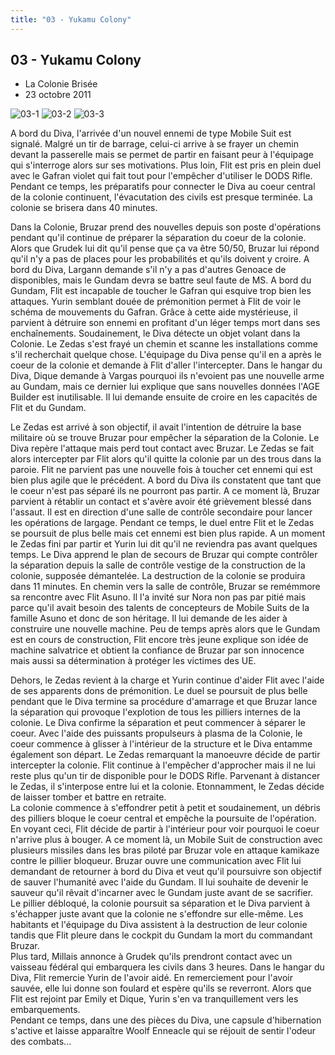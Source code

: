 ```yaml
---
title: "03 - Yukamu Colony"
---
```


03 - Yukamu Colony
------------------

* La Colonie Brisée
* 23 octobre 2011


![03-1](/images/mini/images-stories-saga-gundamage-episodes-_tb_150x84_03-1.jpg) ![03-2](/images/mini/images-stories-saga-gundamage-episodes-_tb_150x84_03-2.jpg) ![03-3](/images/mini/images-stories-saga-gundamage-episodes-_tb_150x84_03-3.jpg) 


A bord du Diva, l'arrivée d'un nouvel ennemi de type Mobile Suit est signalé. Malgré un tir de barrage, celui-ci arrive à se frayer un chemin devant la passerelle mais se permet de partir en faisant peur à l'équipage qui s'interroge alors sur ses motivations. Plus loin, Flit est pris en plein duel avec le Gafran violet qui fait tout pour l'empêcher d'utiliser le DODS Rifle. Pendant ce temps, les préparatifs pour connecter le Diva au coeur central de la colonie continuent, l'évacutation des civils est presque terminée. La colonie se brisera dans 40 minutes.


Dans la Colonie, Bruzar prend des nouvelles depuis son poste d'opérations pendant qu'il continue de préparer la séparation du coeur de la colonie. Alors que Grudek lui dit qu'il pense que ça va être 50/50, Bruzar lui répond qu'il n'y a pas de places pour les probabilités et qu'ils doivent y croire. A bord du Diva, Largann demande s'il n'y a pas d'autres Genoace de disponibles, mais le Gundam devra se battre seul faute de MS. A bord du Gundam, Flit est incapable de toucher le Gafran qui esquive trop bien les attaques. Yurin semblant douée de prémonition permet à Flit de voir le schéma de mouvements du Gafran. Grâce à cette aide mystérieuse, il parvient à détruire son ennemi en profitant d'un léger temps mort dans ses enchaînements. Soudainement, le Diva détecte un objet volant dans la Colonie. Le Zedas s'est frayé un chemin et scanne les installations comme s'il recherchait quelque chose. L'équipage du Diva pense qu'il en a après le coeur de la colonie et demande à Flit d'aller l'intercepter. Dans le hangar du Diva, Dique demande à Vargas pourquoi ils n'evoient pas une nouvelle arme au Gundam, mais ce dernier lui explique que sans nouvelles données l'AGE Builder est inutilisable. Il lui demande ensuite de croire en les capacités de Flit et du Gundam.


Le Zedas est arrivé à son objectif, il avait l'intention de détruire la base militaire où se trouve Bruzar pour empêcher la séparation de la Colonie. Le Diva repère l'attaque mais perd tout contact avec Bruzar. Le Zedas se fait alors intercepter par Flit alors qu'il quitte la colonie par un des trous dans la paroie. Flit ne parvient pas une nouvelle fois à toucher cet ennemi qui est bien plus agile que le précédent. A bord du Diva ils constatent que tant que le coeur n'est pas séparé ils ne pourront pas partir. A ce moment là, Bruzar parvient à rétablir un contact et s'avère avoir été grièvement blessé dans l'assaut. Il est en direction d'une salle de contrôle secondaire pour lancer les opérations de largage. Pendant ce temps, le duel entre Flit et le Zedas se poursuit de plus belle mais cet ennemi est bien plus rapide. A un moment le Zedas fini par partir et Yurin lui dit qu'il ne reviendra pas avant quelques temps. Le Diva apprend le plan de secours de Bruzar qui compte contrôler la séparation depuis la salle de contrôle vestige de la construction de la colonie, supposée démantelée. La destruction de la colonie se produira dans 11 minutes. En chemin vers la salle de contrôle, Bruzar se remémmore sa rencontre avec Flit Asuno. Il l'a invité sur Nora non pas par pitié mais parce qu'il avait besoin des talents de concepteurs de Mobile Suits de la famille Asuno et donc de son héritage. Il lui demande de les aider à construire une nouvelle machine. Peu de temps après alors que le Gundam est en cours de construction, Flit encore très jeune explique son idée de machine salvatrice et obtient la confiance de Bruzar par son innocence mais aussi sa détermination à protéger les victimes des UE.


Dehors, le Zedas revient à la charge et Yurin continue d'aider Flit avec l'aide de ses apparents dons de prémonition. Le duel se poursuit de plus belle pendant que le Diva termine sa procédure d'amarrage et que Bruzar lance la séparation qui provoque l'explotion de tous les pilliers internes de la colonie. Le Diva confirme la séparation et peut commencer à séparer le coeur. Avec l'aide des puissants propulseurs à plasma de la Colonie, le coeur commence à glisser à l'intérieur de la structure et le Diva entamme également son départ. Le Zedas remarquant la manoeuvre décide de partir intercepter la colonie. Flit continue à l'empêcher d'approcher mais il ne lui reste plus qu'un tir de disponible pour le DODS Rifle. Parvenant à distancer le Zedas, il s'interpose entre lui et la colonie. Etonnamment, le Zedas décide de laisser tomber et battre en retraite.  
La colonie commence à s'effondrer petit à petit et soudainement, un débris des pilliers bloque le coeur central et empêche la poursuite de l'opération. En voyant ceci, Flit décide de partir à l'intérieur pour voir pourquoi le coeur n'arrive plus à bouger. A ce moment là, un Mobile Suit de construction avec plusieurs missiles dans les bras piloté par Bruzar vole en attaque kamikaze contre le pillier bloqueur. Bruzar ouvre une communication avec Flit lui demandant de retourner à bord du Diva et veut qu'il poursuivre son objectif de sauver l'humanité avec l'aide du Gundam. Il lui souhaite de devenir le sauveur qu'il rêvait d'incarner avec le Gundam juste avant de se sacrifier.   
Le pillier débloqué, la colonie poursuit sa séparation et le Diva parvient à s'échapper juste avant que la colonie ne s'effondre sur elle-même. Les habitants et l'équipage du Diva assistent à la destruction de leur colonie tandis que Flit pleure dans le cockpit du Gundam la mort du commandant Bruzar.   
Plus tard, Millais annonce à Grudek qu'ils prendront contact avec un vaisseau fédéral qui embarquera les civils dans 3 heures. Dans le hangar du Diva, Flit remercie Yurin de l'avoir aidé. En remerciement pour l'avoir sauvée, elle lui donne son foulard et espère qu'ils se reverront. Alors que Flit est rejoint par Emily et Dique, Yurin s'en va tranquillement vers les embarquements.   
Pendant ce temps, dans une des pièces du Diva, une capsule d'hibernation s'active et laisse apparaître Woolf Enneacle qui se réjouit de sentir l'odeur des combats...


 

